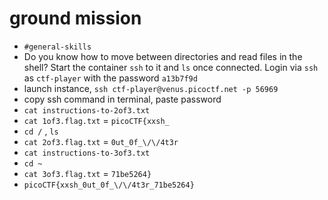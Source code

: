 
# ground mission

- `#general-skills`
- Do you know how to move between directories and read files in the shell? Start the container `ssh` to it and `ls` once connected. Login via `ssh` as `ctf-player` with the password `a13b7f9d`
- launch instance, `ssh ctf-player@venus.picoctf.net -p 56969`
- copy ssh command in terminal, paste password
- `cat instructions-to-2of3.txt`
- `cat 1of3.flag.txt`  = `picoCTF{xxsh_`
- `cd /`  , `ls`
- `cat 2of3.flag.txt` = `0ut_0f_\/\/4t3r`
- `cat instructions-to-3of3.txt` 
- `cd ~`
- `cat 3of3.flag.txt` = `71be5264}`
- `picoCTF{xxsh_0ut_0f_\/\/4t3r_71be5264}`